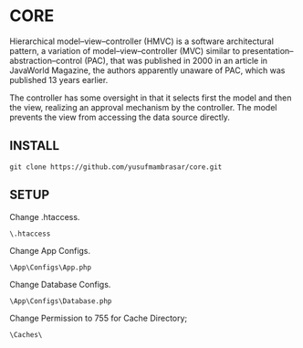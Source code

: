 # CORE

Hierarchical model–view–controller (HMVC) is a software architectural pattern, a variation of model–view–controller (MVC) similar to presentation–abstraction–control (PAC), that was published in 2000 in an article in JavaWorld Magazine, the authors apparently unaware of PAC, which was published 13 years earlier.

The controller has some oversight in that it selects first the model and then the view, realizing an approval mechanism by the controller. The model prevents the view from accessing the data source directly.

## INSTALL

```
git clone https://github.com/yusufmambrasar/core.git
```

## SETUP

Change .htaccess.

```
\.htaccess
```

Change App Configs.

```
\App\Configs\App.php
```

Change Database Configs.

```
\App\Configs\Database.php
```

Change Permission to 755 for Cache Directory;

```
\Caches\
```
